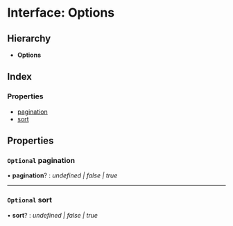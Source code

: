 # Interface: Options

## Hierarchy

* **Options**

## Index

### Properties

* [pagination](options.md#optional-pagination)
* [sort](options.md#optional-sort)

## Properties

### `Optional` pagination

• **pagination**? : *undefined | false | true*

___

### `Optional` sort

• **sort**? : *undefined | false | true*
